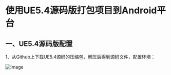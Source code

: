 使用UE5.4源码版打包项目到Android平台
========================================

一、UE5.4源码版配置
-----------------------------------------

1、从Github上下载UE5.4源码的压缩包，解压后得到源码文件，配置环境：

![image](https://github.com/user-attachments/assets/be9cf241-9ecd-479e-94af-64521c821347)
